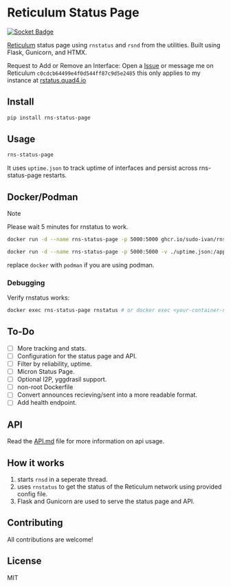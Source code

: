 # Reticulum Status Page

[![Socket Badge](https://socket.dev/api/badge/pypi/package/rns-status-page/1.1.0?artifact_id=tar-gz)](https://socket.dev/pypi/package/rns-status-page/overview/)


[Reticulum](https://reticulum.network/) status page using `rnstatus` and `rsnd` from the utilities. Built using Flask, Gunicorn, and HTMX.

Request to Add or Remove an Interface: Open a [Issue](https://github.com/Sudo-Ivan/rns-status-page/issues/new) or message me on Reticulum `c0cdcb64499e4f0d544ff87c9d5e2485` this only applies to my instance at [rstatus.quad4.io](https://rstatus.quad4.io)

## Install

```bash
pip install rns-status-page
```

## Usage

```bash
rns-status-page
```

It uses `uptime.json` to track uptime of interfaces and persist across rns-status-page restarts.

## Docker/Podman

> [!NOTE]  
> Please wait 5 minutes for rnstatus to work.

```bash
docker run -d --name rns-status-page -p 5000:5000 ghcr.io/sudo-ivan/rns-status-page:latest
```

```bash
docker run -d --name rns-status-page -p 5000:5000 -v ./uptime.json:/app/uptime.json ghcr.io/sudo-ivan/rns-status-page:latest
```

replace `docker` with `podman` if you are using podman.

### Debugging

Verify rnstatus works:

```bash
docker exec rns-status-page rnstatus # or docker exec <your-container-name> rnstatus
```

## To-Do

- [ ] More tracking and stats.
- [ ] Configuration for the status page and API.
- [ ] Filter by reliability, uptime.
- [ ] Micron Status Page.
- [ ] Optional I2P, yggdrasil support.
- [ ] non-root Dockerfile
- [ ] Convert announces recieving/sent into a more readable format.
- [ ] Add health endpoint.

## API

Read the [API.md](API.md) file for more information on api usage.

## How it works

1. starts `rnsd` in a seperate thread.
2. uses `rnstatus` to get the status of the Reticulum network using provided config file. 
3. Flask and Gunicorn are used to serve the status page and API.

## Contributing

All contributions are welcome!

## License

MIT 